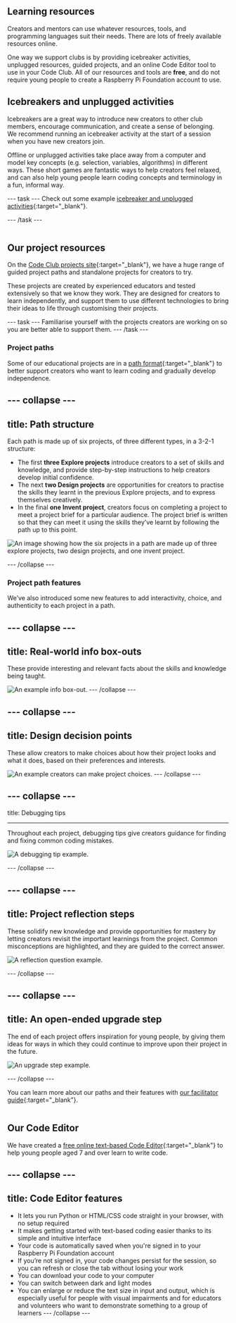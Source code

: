 ## Learning resources

<div style="display: flex; flex-wrap: wrap">
<div style="flex-basis: 200px; flex-grow: 1; margin-right: 15px;">
Creators and mentors can use whatever resources, tools, and programming languages suit their needs. There are lots of freely available resources online. 

One way we support clubs is by providing icebreaker activities, unplugged resources, guided projects, and an online Code Editor tool to use in your Code Club. All of our resources and tools are **free**, and do not require young people to create a Raspberry Pi Foundation account to use.
  
## Icebreakers and unplugged activities
Icebreakers are a great way to introduce new creators to other club members, encourage communication, and create a sense of belonging. We recommend running an icebreaker activity at the start of a session when you have new creators join. 

Offline or unplugged activities take place away from a computer and model key concepts (e.g. selection, variables, algorithms) in different ways. These short games are fantastic ways to help creators feel relaxed, and can also help young people learn coding concepts and terminology in a fun, informal way.

--- task ---
Check out some example [icebreaker and unplugged activities](https://codeclub.org/en/resources/activities){:target="_blank"}.
  
--- /task ---
  
</div>
<div>

## Our project resources
On the [Code Club projects site](https://projects.raspberrypi.org/en){:target="_blank"}, we have a huge range of guided project paths and standalone projects for creators to try.

These projects are created by experienced educators and tested extensively so that we know they work. They are designed for creators to learn independently, and support them to use different technologies to bring their ideas to life through customising their projects.
  
--- task ---
Familiarise yourself with the projects creators are working on so you are better able to support them. 
--- /task ---

### Project paths

Some of our educational projects are in a [path format](https://projects.raspberrypi.org/en/paths){:target="_blank"} to better support creators who want to learn coding and gradually develop independence. 

--- collapse ---
---
title: Path structure
---

Each path is made up of six projects, of three different types, in a 3-2-1 structure:

+ The first **three Explore projects** introduce creators to a set of skills and knowledge, and provide step-by-step instructions to help creators develop initial confidence. 
+ The next **two Design projects** are opportunities for creators to practise the skills they learnt in the previous Explore projects, and to express themselves creatively. 
+ In the final **one Invent project**, creators focus on completing a project to meet a project brief for a particular audience. The project brief is written so that they can meet it using the skills they’ve learnt by following the path up to this point. 
  

![An image showing how the six projects in a path are made up of three explore projects, two design projects, and one invent project.](images/Project-types.png)

--- /collapse ---

### Project path features

We’ve also introduced some new features to add interactivity, choice, and authenticity to each project in a path.

--- collapse ---
---
title: Real-world info box-outs
---

These provide interesting and relevant facts about the skills and knowledge being taught.
  
![An example info box-out.](images/box-out.png)
--- /collapse ---

--- collapse ---
---
title: Design decision points
---
These allow creators to make choices about how their project looks and what it does, based on their preferences and interests.
  
![An example creators can make project choices.](images/design-decision.png)
--- /collapse ---

--- collapse ---
---

title: Debugging tips

---
Throughout each project, debugging tips give creators guidance for finding and fixing common coding mistakes.

![A debugging tip example.](images/Debug-Python.png)

--- /collapse ---
  
--- collapse ---
---
title: Project reflection steps
---
These solidify new knowledge and provide opportunities for mastery by letting creators revisit the important learnings from the project. Common misconceptions are highlighted, and they are guided to the correct answer.

![A reflection question example.](images/Reflection.png)

--- /collapse ---

--- collapse ---
---
title: An open-ended upgrade step
---
The end of each project offers inspiration for young people, by giving them ideas for ways in which they could continue to improve upon their project in the future.

![An upgrade step example.](images/Upgrade.png)

--- /collapse ---
 

You can learn more about our paths and their features with [our facilitator guide](https://projects.raspberrypi.org/en/projects/321-make-facilitator-guide){:target="_blank"}.

</div>
</div>

## Our Code Editor
We have created a [free online text-based Code Editor](https://editor.raspberrypi.org/en/){:target="_blank"} to help young people aged 7 and over learn to write code. 

--- collapse ---
---
title: Code Editor features
---
+ It lets you run Python or HTML/CSS code straight in your browser, with no setup required
+ It makes getting started with text-based coding easier thanks to its simple and intuitive interface
+ Your code is automatically saved when you're signed in to your Raspberry Pi Foundation account
+ If you’re not signed in, your code changes persist for the session, so you can refresh or close the tab without losing your work
+ You can download your code to your computer
+ You can switch between dark and light modes
+ You can enlarge or reduce the text size in input and output, which is especially useful for people with visual impairments and for educators and volunteers who want to demonstrate something to a group of learners
--- /collapse ---

